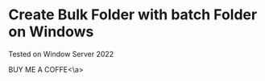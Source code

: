 # Create Bulk Folder with batch Folder on Windows

Tested on Window Server 2022


<a herp='https://paypal.me/chuakerz?country.x=ID&locale.x=id_ID'> BUY ME A COFFE<\a>
